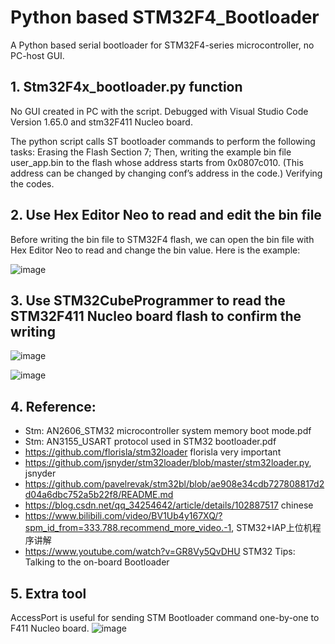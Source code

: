 # Python based STM32F4_Bootloader
 A Python based serial bootloader for STM32F4-series microcontroller, no PC-host GUI.

## 1. Stm32F4x_bootloader.py function
    
No GUI created in PC with the script. Debugged with Visual Studio Code Version 1.65.0 and stm32F411 Nucleo board. 

The python script calls ST bootloader commands to perform the following tasks: 
Erasing the Flash Section 7;
Then, writing the example bin file user_app.bin to the flash whose address starts from 0x0807c010. (This address can be changed by changing conf’s address in the code.) 
Verifying the codes. 

## 2. Use Hex Editor Neo to read and edit the bin file 

Before writing the bin file to STM32F4 flash, we can open the bin file with Hex Editor Neo to read and change the bin value. Here is the example:

![image](https://github.com/shilianzhao/Python-based-STM32F4-Bootloader/assets/31520270/ca64565d-9535-4406-88ff-8f93f8e90861)

## 3.	Use STM32CubeProgrammer to read the STM32F411 Nucleo board flash to confirm the writing

 ![image](https://github.com/shilianzhao/Python-based-STM32F4-Bootloader/assets/31520270/af781af1-5492-4d38-9b75-9284180067bc)

 ![image](https://github.com/shilianzhao/Python-based-STM32F4-Bootloader/assets/31520270/0b5cdf40-08da-4436-b925-ced74f93e4a7)

## 4.	Reference:

* Stm: AN2606_STM32 microcontroller system memory boot mode.pdf
* Stm: AN3155_USART protocol used in STM32 bootloader.pdf
* https://github.com/florisla/stm32loader florisla     very important
* https://github.com/jsnyder/stm32loader/blob/master/stm32loader.py, jsnyder
* https://github.com/pavelrevak/stm32bl/blob/ae908e34cdb727808817d2d04a6dbc752a5b22f8/README.md
* https://blog.csdn.net/qq_34254642/article/details/102887517 chinese  
* https://www.bilibili.com/video/BV1Ub4y167XQ/?spm_id_from=333.788.recommend_more_video.-1, STM32+IAP上位机程序讲解
* https://www.youtube.com/watch?v=GR8Vy5QvDHU STM32 Tips: Talking to the on-board Bootloader

## 5. Extra tool

AccessPort is useful for sending STM Bootloader command one-by-one to F411 Nucleo board.
![image](https://github.com/shilianzhao/Python-based-STM32F4-Bootloader/assets/31520270/498dde6f-2cee-48ec-a310-74352ca56285)



